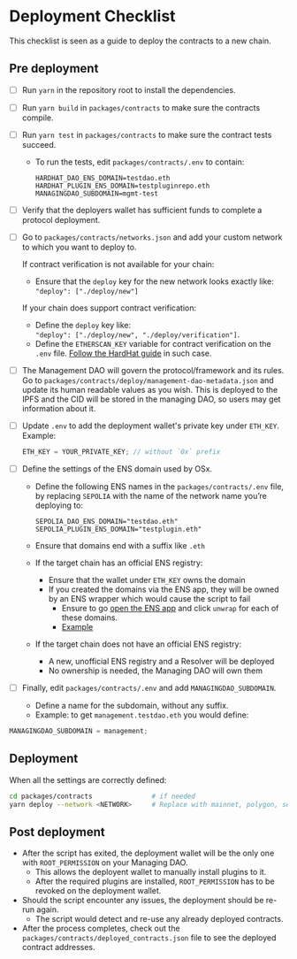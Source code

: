 # Deployment Checklist

This checklist is seen as a guide to deploy the contracts to a new chain.

## Pre deployment

- [ ] Run `yarn` in the repository root to install the dependencies.
- [ ] Run `yarn build` in `packages/contracts` to make sure the contracts compile.
- [ ] Run `yarn test` in `packages/contracts` to make sure the contract tests succeed.
  - To run the tests, edit `packages/contracts/.env` to contain:
    ```
    HARDHAT_DAO_ENS_DOMAIN=testdao.eth
    HARDHAT_PLUGIN_ENS_DOMAIN=testpluginrepo.eth
    MANAGINGDAO_SUBDOMAIN=mgmt-test
    ```
- [ ] Verify that the deployers wallet has sufficient funds to complete a protocol deployment.
- [ ] Go to `packages/contracts/networks.json` and add your custom network to which you want to deploy to.

  If contract verification is not available for your chain:

  - Ensure that the `deploy` key for the new network looks exactly like: <br>
    `"deploy": ["./deploy/new"]`

  If your chain does support contract verification:

  - Define the `deploy` key like: <br>
    `"deploy": ["./deploy/new", "./deploy/verification"]`.
  - Define the `ETHERSCAN_KEY` variable for contract verification on the `.env` file. [Follow the HardHat guide](https://hardhat.org/hardhat-runner/plugins/nomicfoundation-hardhat-verify) in such case.

- [ ] The Management DAO will govern the protocol/framework and its rules. Go to `packages/contracts/deploy/management-dao-metadata.json` and update its human readable values as you wish. This is deployed to the IPFS and the CID will be stored in the managing DAO, so users may get information about it.
- [ ] Update `.env` to add the deployment wallet's private key under `ETH_KEY`. Example:
  ```jsx
  ETH_KEY = YOUR_PRIVATE_KEY; // without `0x` prefix
  ```
- [ ] Define the settings of the ENS domain used by OSx.
  - Define the following ENS names in the `packages/contracts/.env` file, by replacing `SEPOLIA` with the name of the network name you’re deploying to:

    ```
    SEPOLIA_DAO_ENS_DOMAIN="testdao.eth"
    SEPOLIA_PLUGIN_ENS_DOMAIN="testplugin.eth"
    ```

  - Ensure that domains end with a suffix like `.eth`
  - If the target chain has an official ENS registry:
    - Ensure that the wallet under `ETH_KEY` owns the domain
    - If you created the domains via the ENS app, they will be owned by an ENS wrapper which would cause the script to fail
      - Ensure to go [open the ENS app](https://app.ens.domains/) and click `unwrap` for each of these domains.
      - [Example](https://app.ens.domains/morpheusplugin3.eth?tab=more)
  - If the target chain does not have an official ENS registry:
    - A new, unofficial ENS registry and a Resolver will be deployed
    - No ownership is needed, the Managing DAO will own them

- [ ] Finally, edit `packages/contracts/.env` and add `MANAGINGDAO_SUBDOMAIN`.
  - Define a name for the subdomain, without any suffix.
  - Example: to get `management.testdao.eth` you would define:
```jsx
MANAGINGDAO_SUBDOMAIN = management;
```

## Deployment

When all the settings are correctly defined:

```sh
cd packages/contracts               # if needed
yarn deploy --network <NETWORK>     # Replace with mainnet, polygon, sepolia, etc
```

## Post deployment

- After the script has exited, the deployment wallet will be the only one with `ROOT_PERMISSION` on your Managing DAO.
  - This allows the deployent wallet to manually install plugins to it.
  - After the required plugins are installed, `ROOT_PERMISSION` has to be revoked on the deployment wallet.
- Should the script encounter any issues, the deployment should be re-run again.
  - The script would detect and re-use any already deployed contracts.
- After the process completes, check out the `packages/contracts/deployed_contracts.json` file to see the deployed contract addresses.
